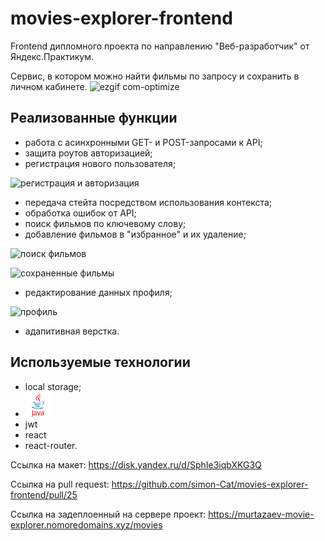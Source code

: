 # movies-explorer-frontend
Frontend дипломного проекта по направлению "Веб-разработчик" от Яндекс.Практикум.

Сервис, в котором можно найти фильмы по запросу и сохранить в личном кабинете.
![ezgif com-optimize](https://github.com/simon-Cat/movies-explorer-frontend/assets/110557132/4206d3cb-5ac6-4aed-b7b0-561a2a7773f8)

## Реализованные функции

- работа с асинхронными GET- и POST-запросами к API;
- защита роутов авторизацией;
- регистрация нового пользователя;
  
![регистрация и авторизация](https://github.com/simon-Cat/movies-explorer-frontend/assets/110557132/c74f5e94-2ad0-4626-9284-e80c61e47353)
- передача стейта посредством использования контекста;
- обработка ошибок от API;
- поиск фильмов по ключевому слову;
- добавление фильмов в "избранное" и их удаление;
  
![поиск фильмов](https://github.com/simon-Cat/movies-explorer-frontend/assets/110557132/edb9cad7-7552-48c0-aa40-fdd41f5bab10)

![сохраненные фильмы](https://github.com/simon-Cat/movies-explorer-frontend/assets/110557132/de8a4d14-9d6c-4e20-9149-323654d234ec)
- редактирование данных профиля;
  
![профиль](https://github.com/simon-Cat/movies-explorer-frontend/assets/110557132/a11bf3be-c7da-4026-b47e-42c9b36a9b9f)
- адапитивная верстка.

## Используемые технологии


- local storage;
- <img src="https://github.com/devicons/devicon/blob/master/icons/java/java-original-wordmark.svg" title="Java" alt="Java" width="40" height="40"/>&nbsp;
- jwt
- react
- react-router.




Ссылка на макет: https://disk.yandex.ru/d/SphIe3iqbXKG3Q

Ссылка на pull request: https://github.com/simon-Cat/movies-explorer-frontend/pull/25

Ссылка на задеплоенный на сервере проект: https://murtazaev-movie-explorer.nomoredomains.xyz/movies
